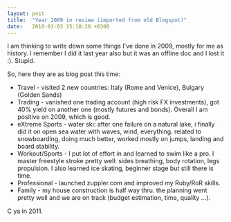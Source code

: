 ```yaml
---
layout: post
title:  "Year 2009 in review (imported from old Blogspot)"
date:   2010-01-03 15:10:28 +0300
---
```


I am thinking to write down some things I've done in 2009, mostly for me as history. I remember I did it last year also but it was an offline doc and I lost it :). Stupid.

So, here they are as blog post this time:

 * Travel - visited 2 new countries: Italy (Rome and Venice), Bulgary (Golden Sands)
 * Trading - vanished one trading account (high risk FX investments), got 40% yield on another one (mostly futures and bonds). Overall I am positive on 2009, which is good.
 * eXtreme Sports - water ski: after one failure on a natural lake, i finally did it on open sea water with waves, wind, everything. related to snowboarding, doing much better, worked mostly on jumps, landing and board stability.
 * Workout/Sports - I put lot of effort in and learned to swim like a pro. I master freestyle stroke pretty well: sides breathing, body rotation, legs propulsion. I also learned ice skating, beginner stage but still there is time.
 * Professional - launched zuppler.com and improved my Ruby/RoR skills.
 * Family - my house construction is half way thru. the planning went pretty well and we are on track (budget estimation, time, quality ...).

C ya in 2011.

